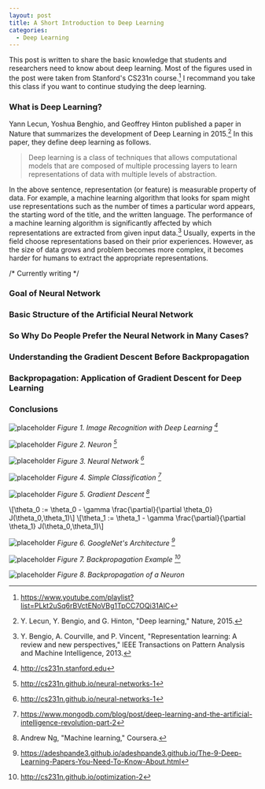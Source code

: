 ```yaml
---
layout: post
title: A Short Introduction to Deep Learning
categories:
  - Deep Learning
---
```

This post is written to share the basic knowledge that students and researchers need to know about deep learning. Most of the figures used in the post were taken from Stanford's CS231n course.[^CS231n16_YouTube] I recommand you take this class if you want to continue studying the deep learning.

### What is Deep Learning? 

Yann Lecun, Yoshua Benghio, and Geoffrey Hinton published a paper in Nature that summarizes the development of Deep Learning in 2015.[^LeCun15] In this paper, they define deep learning as follows.

> Deep learning is a class of techniques that allows computational models that are composed of multiple processing layers to learn representations of data with multiple levels of abstraction.

In the above sentence, representation (or feature) is measurable property of data. For example, a machine learning algorithm that looks for spam might use representations such as the number of times a particular word appears, the starting word of the title, and the written language. The performance of a machine learning algorithm is significantly affected by which representations are extracted from given input data.[^Bengio13] Usually, experts in the field choose representations based on their prior experiences. However, as the size of data grows and problem becomes more complex, it becomes harder for humans to extract the appropriate representations.

/* Currently writing */

### Goal of Neural Network

### Basic Structure of the Artificial Neural Network

### So Why Do People Prefer the Neural Network in Many Cases?

### Understanding the Gradient Descent Before Backpropagation

### Backpropagation: Application of Gradient Descent for Deep Learning

### Conclusions




![placeholder](https://i.imgur.com/ahRk6zc.png "Figure 1")
*Figure 1. Image Recognition with Deep Learning [^CS231n17]*

![placeholder](https://i.imgur.com/5H9IqY4.jpg "Figure 2")
*Figure 2. Neuron [^CS231n17_2]*

![placeholder](https://i.imgur.com/WYV1zUu.jpg "Figure 3")
*Figure 3. Neural Network [^CS231n17_2]*

![placeholder](https://i.imgur.com/0uJ5UUD.png "Figure 4")
*Figure 4. Simple Classification [^MongoDB]*


![placeholder](https://i.imgur.com/hNpPZWv.png "Figure 5")
*Figure 5. Gradient Descent [^AndrewNg]*

\\[\theta_0 := \theta_0 - \gamma \frac{\partial}{\partial \theta_0} J(\theta_0,\theta_1)\\]
\\[\theta_1 := \theta_1 - \gamma \frac{\partial}{\partial \theta_1} J(\theta_0,\theta_1)\\]


![placeholder](https://i.imgur.com/K7QjClh.png "Figure 6")
*Figure 6. GoogleNet's Architecture [^Deshpande16]*

![placeholder](https://i.imgur.com/2UZZH3C.png "Figure 7")
*Figure 7. Backpropagation Example [^CS231n17_3]*

![placeholder](https://i.imgur.com/RXDNy7J.png "Figure 8")
*Figure 8. Backpropagation of a Neuron*

[^CS231n16_YouTube]: <https://www.youtube.com/playlist?list=PLkt2uSq6rBVctENoVBg1TpCC7OQi31AlC>
[^LeCun15]: Y. Lecun, Y. Bengio, and G. Hinton, "Deep learning," Nature, 2015.
[^Bengio13]: Y. Bengio, A. Courville, and P. Vincent, "Representation learning: A review and new perspectives," IEEE Transactions on Pattern Analysis and Machine Intelligence, 2013.
[^CS231n17]: <http://cs231n.stanford.edu>
[^CS231n17_2]: <http://cs231n.github.io/neural-networks-1>
[^MongoDB]: <https://www.mongodb.com/blog/post/deep-learning-and-the-artificial-intelligence-revolution-part-2>
[^AndrewNg]: Andrew Ng, "Machine learning," Coursera.
[^Deshpande16]: <https://adeshpande3.github.io/adeshpande3.github.io/The-9-Deep-Learning-Papers-You-Need-To-Know-About.html>
[^CS231n17_3]: <http://cs231n.github.io/optimization-2>
[^LeCun98]: Y. Lecun, L. Bottou, Y. Bengio, and P. Haffner, "Gradient-based learning applied to document recognition,"  Proceedings of the IEEE, 1998.
[^Krizhevsky12]: A. Krizhevsky, I. Sutskever, and G. E. Hinton, "ImageNet Classification with Deep Convolutional Neural Networks," Advances in Neural Information Processing Systems(NIPS), 2012.
